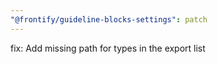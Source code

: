 ```yaml
---
"@frontify/guideline-blocks-settings": patch
---
```


fix: Add missing path for types in the export list
